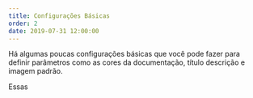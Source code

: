 ```yaml
---
title: Configurações Básicas
order: 2
date: 2019-07-31 12:00:00
---
```


Há algumas poucas configurações básicas que você pode fazer para definir parâmetros como as cores da documentação, título descrição e imagem padrão.

Essas 

